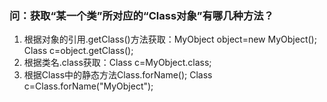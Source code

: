 ### 问：获取“某一个类”所对应的“Class对象”有哪几种方法？

1. 根据对象的引用.getClass()方法获取：MyObject object=new MyObject();  Class c=object.getClass();
2. 根据类名.class获取：Class c=MyObject.class;
3. 根据Class中的静态方法Class.forName(); Class c=Class.forName("MyObject");
